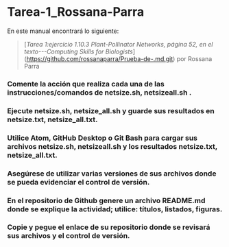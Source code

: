 # Tarea-1_Rossana-Parra

En este manual encontrará lo siguiente: 

> [*Tarea 1:ejercicio 1.10.3 Plant-Pollinator Networks, página 52, en el texto---Computing Skills for Biologists*] (https://github.com/rossanaparra/Prueba-de-.md.git)  por Rossana Parra

###  Comente la acción que realiza cada una de las instrucciones/comandos de netsize.sh, netsizeall.sh .   

### Ejecute netsize.sh, netsize_all.sh y guarde sus resultados en netsize.txt, netsize_all.txt. 

### Utilice Atom, GitHub Desktop o Git Bash para cargar sus archivos netsize.sh, netsizeall.sh y los resultados netsize.txt, netsize_all.txt.    

### Asegúrese de utilizar varias versiones de sus archivos donde se pueda evidenciar el control de versión. 

### En el repositorio de Github genere un archivo README.md donde se explique la actividad; utilice: títulos, listados, figuras.  

### Copie y pegue el enlace de su repositorio donde se revisará sus archivos y el control de versión. 
